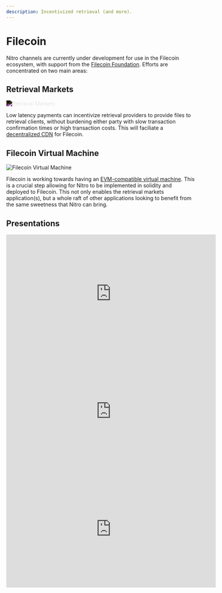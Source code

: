 ```yaml
---
description: Incentivized retrieval (and more).
---
```


# Filecoin

Nitro channels are currently under development for use in the Filecoin ecosystem, with support from the [Filecoin Foundation](https://fil.org/). Efforts are concentrated on two main areas:

## Retrieval Markets

<img alt="Retrieval Markets" src="https://retrieval.market/static/images/logo.png" style="filter: invert(1)">

Low latency payments can incentivize retrieval providers to provide files to retrieval clients, without burdening either party with slow transaction confirmation times or high transaction costs. This will faciliate a [decentralized CDN](https://retrieval.market/) for Filecoin.

## Filecoin Virtual Machine

![Filecoin Virtual Machine](https://user-images.githubusercontent.com/310223/150189748-ed673f1a-6a5f-4746-a1b3-0d8b1a3f5fd2.png)

Filecoin is working towards having an [EVM-compatible virtual machine](https://fvm.filecoin.io/). This is a crucial step allowing for Nitro to be implemented in solidity and deployed to Filecoin. This not only enables the retrieval markets application(s), but a whole raft of other applications looking to benefit from the same sweetness that Nitro can bring.

## Presentations

<iframe width="560" height="315" src="https://www.youtube.com/embed/P9IV87L2rlM" title="Driving adoption with a network of payment channels" frameborder="0" allow="accelerometer; autoplay; clipboard-write; encrypted-media; gyroscope; picture-in-picture" allowfullscreen></iframe>

<iframe width="560" height="315" src="https://www.youtube.com/embed/xYn8Evkrs30" title="Moving at the speed of Nitro: a usecase for testground" frameborder="0" allow="accelerometer; autoplay; clipboard-write; encrypted-media; gyroscope; picture-in-picture" allowfullscreen></iframe>

<iframe width="560" height="315" src="https://www.youtube.com/embed/NpG0NneZ5uk?si=055ARrHx5bZugs4t" title="Nitro Payment Network" frameborder="0" allow="accelerometer; autoplay; clipboard-write; encrypted-media; gyroscope; picture-in-picture" allowfullscreen></iframe>
